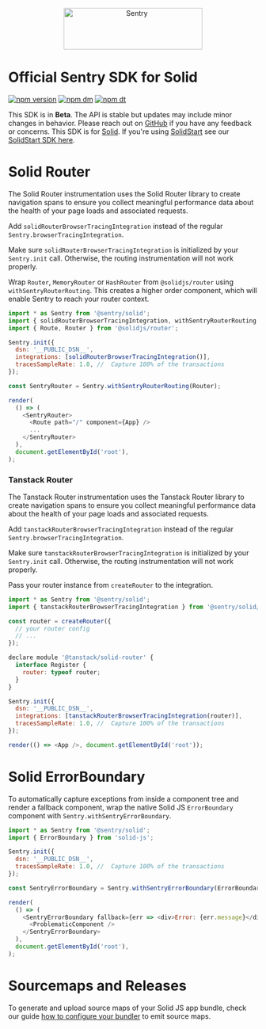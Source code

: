 <p align="center">
  <a href="https://sentry.io/?utm_source=github&utm_medium=logo" target="_blank">
    <img src="https://sentry-brand.storage.googleapis.com/sentry-wordmark-dark-280x84.png" alt="Sentry" width="280" height="84">
  </a>
</p>

# Official Sentry SDK for Solid

[![npm version](https://img.shields.io/npm/v/@sentry/solid.svg)](https://www.npmjs.com/package/@sentry/solid)
[![npm dm](https://img.shields.io/npm/dm/@sentry/solid.svg)](https://www.npmjs.com/package/@sentry/solid)
[![npm dt](https://img.shields.io/npm/dt/@sentry/solid.svg)](https://www.npmjs.com/package/@sentry/solid)

This SDK is in **Beta**. The API is stable but updates may include minor changes in behavior. Please reach out on
[GitHub](https://github.com/getsentry/sentry-javascript/issues/new/choose) if you have any feedback or concerns. This
SDK is for [Solid](https://www.solidjs.com/). If you're using [SolidStart](https://start.solidjs.com/) see our
[SolidStart SDK here](https://github.com/getsentry/sentry-javascript/tree/develop/packages/solidstart).

# Solid Router

The Solid Router instrumentation uses the Solid Router library to create navigation spans to ensure you collect
meaningful performance data about the health of your page loads and associated requests.

Add `solidRouterBrowserTracingIntegration` instead of the regular `Sentry.browserTracingIntegration`.

Make sure `solidRouterBrowserTracingIntegration` is initialized by your `Sentry.init` call. Otherwise, the routing
instrumentation will not work properly.

Wrap `Router`, `MemoryRouter` or `HashRouter` from `@solidjs/router` using `withSentryRouterRouting`. This creates a
higher order component, which will enable Sentry to reach your router context.

```js
import * as Sentry from '@sentry/solid';
import { solidRouterBrowserTracingIntegration, withSentryRouterRouting } from '@sentry/solid/solidrouter';
import { Route, Router } from '@solidjs/router';

Sentry.init({
  dsn: '__PUBLIC_DSN__',
  integrations: [solidRouterBrowserTracingIntegration()],
  tracesSampleRate: 1.0, //  Capture 100% of the transactions
});

const SentryRouter = Sentry.withSentryRouterRouting(Router);

render(
  () => (
    <SentryRouter>
      <Route path="/" component={App} />
      ...
    </SentryRouter>
  ),
  document.getElementById('root'),
);
```

### Tanstack Router

The Tanstack Router instrumentation uses the Tanstack Router library to create navigation spans to ensure you collect
meaningful performance data about the health of your page loads and associated requests.

Add `tanstackRouterBrowserTracingIntegration` instead of the regular `Sentry.browserTracingIntegration`.

Make sure `tanstackRouterBrowserTracingIntegration` is initialized by your `Sentry.init` call. Otherwise, the routing
instrumentation will not work properly.

Pass your router instance from `createRouter` to the integration.

```js
import * as Sentry from '@sentry/solid';
import { tanstackRouterBrowserTracingIntegration } from '@sentry/solid/tanstackrouter';

const router = createRouter({
  // your router config
  // ...
});

declare module '@tanstack/solid-router' {
  interface Register {
    router: typeof router;
  }
}

Sentry.init({
  dsn: '__PUBLIC_DSN__',
  integrations: [tanstackRouterBrowserTracingIntegration(router)],
  tracesSampleRate: 1.0, //  Capture 100% of the transactions
});

render(() => <App />, document.getElementById('root'));
```

# Solid ErrorBoundary

To automatically capture exceptions from inside a component tree and render a fallback component, wrap the native Solid
JS `ErrorBoundary` component with `Sentry.withSentryErrorBoundary`.

```js
import * as Sentry from '@sentry/solid';
import { ErrorBoundary } from 'solid-js';

Sentry.init({
  dsn: '__PUBLIC_DSN__',
  tracesSampleRate: 1.0, //  Capture 100% of the transactions
});

const SentryErrorBoundary = Sentry.withSentryErrorBoundary(ErrorBoundary);

render(
  () => (
    <SentryErrorBoundary fallback={err => <div>Error: {err.message}</div>}>
      <ProblematicComponent />
    </SentryErrorBoundary>
  ),
  document.getElementById('root'),
);
```

# Sourcemaps and Releases

To generate and upload source maps of your Solid JS app bundle, check our guide
[how to configure your bundler](https://docs.sentry.io/platforms/javascript/guides/solid/sourcemaps/#uploading-source-maps)
to emit source maps.
